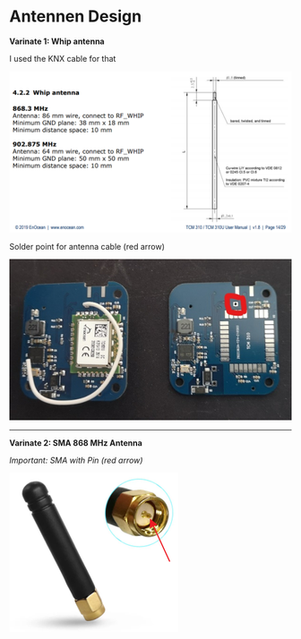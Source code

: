 # Antennen Design

**Varinate 1: Whip antenna** 

I used the KNX cable for that

![Antenna-Icon](pic/Antenne.png)

Solder point for antenna cable (red arrow)

![AntennaPos-Icon](pic/AntennePos.jpg)

----------------------------------------------------------

**Varinate 2: SMA 868 MHz Antenna** 

_Important: SMA with Pin (red arrow)_

![Antenna2-Icon](pic/AntenneSMA.png)



